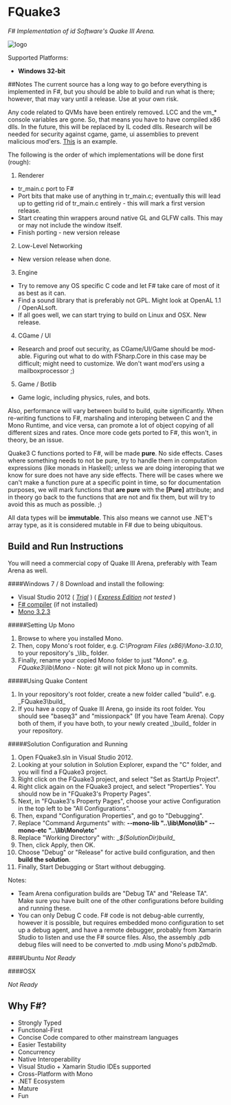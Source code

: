 # FQuake3
_F\# Implementation of id Software's Quake III Arena._

![logo](https://raw.github.com/TIHan/FQuake3/master/fquake3_logo.png)

Supported Platforms:

* __Windows 32-bit__

##Notes
The current source has a long way to go before everything is implemented in F#, but you should be able to build and run what is there; however, that may vary until a release. Use at your own risk.

Any code related to QVMs have been entirely removed. LCC and the vm_* console variables are gone. So, that means you have to have compiled x86 dlls. In the future, this will be replaced by IL coded dlls. Research will be needed for security against cgame, game, ui assemblies to prevent malicious mod'ers. [This](https://subterraneangames.com/threads/requested-namespaces-for-dungeoneer-scripting.2406/) is an example.

The following is the order of which implementations will be done first (rough):

1. Renderer
 * tr_main.c port to F#
 * Port bits that make use of anything in tr_main.c; eventually this will lead up to getting rid of tr_main.c entirely - this will mark a first version release.
 * Start creating thin wrappers around native GL and GLFW calls. This may or may not include the window itself.
 * Finish porting - new version release
2. Low-Level Networking
 * New version release when done.
3. Engine
 * Try to remove any OS specific C code and let F# take care of most of it as best as it can.
 * Find a sound library that is preferably not GPL. Might look at OpenAL 1.1 / OpenALsoft.
 * If all goes well, we can start trying to build on Linux and OSX. New release.
4. CGame / UI
 * Research and proof out security, as CGame/UI/Game should be mod-able. Figuring out what to do with FSharp.Core in this case may be difficult; might need to customize. We don't want mod'ers using a mailboxprocessor ;)
5. Game / Botlib
 * Game logic, including physics, rules, and bots.

Also, performance will vary between build to build, quite significantly. When re-writing functions to F#, marshaling and interoping between C and the Mono Runtime, and vice versa, can promote a lot of object copying of all different sizes and rates. Once more code gets ported to F#, this won't, in theory, be an issue.

Quake3 C functions ported to F#, will be made __pure__. No side effects. Cases where something needs to not be pure, try to handle them in computation expressions (like monads in Haskell); unless we are doing interoping that we know for sure does not have any side effects. There will be cases where we can't make a function pure at a specific point in time, so for documentation purposes, we will mark functions that __are pure__ with the __[Pure]__ attribute; and in theory go back to the functions that are not and fix them, but will try to avoid this as much as possible. ;)

All data types will be __immutable__. This also means we cannot use .NET's array type, as it is considered mutable in F# due to being ubiquitous.

## Build and Run Instructions

You will need a commercial copy of Quake III Arena, preferably with Team Arena as well.

####Windows 7 / 8
Download and install the following:

* Visual Studio 2012 ( _[Trial](http://www.microsoft.com/visualstudio/eng/products/visual-studio-premium-2012)_ ) ( _[Express Edition](http://www.microsoft.com/visualstudio/eng/products/visual-studio-express-for-windows-desktop#product-express-desktop) not tested_ )
* [F# compiler](http://go.microsoft.com/fwlink/?LinkID=261287) (if not installed)
* [Mono 3.2.3](http://download.mono-project.com/archive/3.2.3/windows-installer/mono-3.2.3-gtksharp-2.12.11-win32-0.exe)

#####Setting Up Mono
1. Browse to where you installed Mono.
2. Then, copy Mono's root folder, e.g. _C:\Program Files (x86)\Mono-3.0.10_, to your repository's _\lib\_ folder.
3. Finally, rename your copied Mono folder to just "Mono". e.g. _FQuake3\lib\Mono_ - Note: git will not pick Mono up in commits.

#####Using Quake Content
1. In your repository's root folder, create a new folder called "build". e.g. _FQuake3\build\_
2. If you have a copy of Quake III Arena, go inside its root folder. You should see "baseq3" and "missionpack" (If you have Team Arena). Copy both of them, if you have both, to your newly created _\build\_ folder in your repository.

#####Solution Configuration and Running

1. Open FQuake3.sln in Visual Studio 2012.
2. Looking at your solution in Solution Explorer, expand the "C" folder, and you will find a FQuake3 project.
3. Right click on the FQuake3 project, and select "Set as StartUp Project".
4. Right click again on the FQuake3 project, and select "Properties". You should now be in "FQuake3's Property Pages".
5. Next, in "FQuake3's Property Pages", choose your active Configuration in the top left to be "All Configurations".
6. Then, expand "Configuration Properties", and go to "Debugging".
7. Replace "Command Arguments" with: __--mono-lib "..\\lib\\Mono\\lib" --mono-etc "..\\lib\\Mono\\etc__"
8. Replace "Working Directory" with: __$(SolutionDir)build\__
9. Then, click Apply, then OK.
1. Choose "Debug" or "Release" for active build configuration, and then __build the solution__.
1. Finally, Start Debugging or Start without debugging.

Notes:

* Team Arena configuration builds are "Debug TA" and "Release TA". Make sure you have built one of the other configurations before building and running these.
* You can only Debug C code. F# code is not debug-able currently, however it is possible, but requires embedded mono configuration to set up a debug agent, and have a remote debugger, probably from Xamarin Studio to listen and use the F# source files. Also, the assembly .pdb debug files will need to be converted to .mdb using Mono's _pdb2mdb_.

####Ubuntu
_Not Ready_

####OSX

_Not Ready_

## Why F#?
* Strongly Typed
* Functional-First
* Concise Code compared to other mainstream languages
* Easier Testability
* Concurrency
* Native Interoperability
* Visual Studio + Xamarin Studio IDEs supported
* Cross-Platform with Mono
* .NET Ecosystem
* Mature
* Fun